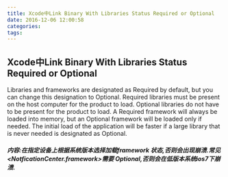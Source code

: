 ```yaml
---
title: Xcode中Link Binary With Libraries Status Required or Optional
date: 2016-12-06 12:00:58
categories: 
tags:
---
```


## Xcode中Link Binary With Libraries Status Required or Optional


Libraries and frameworks are designated as Required by default, but you can change this designation to Optional. Required libraries must be present on the host computer for the product to load. Optional libraries do not have to be present for the product to load. A Required framework will always be loaded into memory, but an Optional framework will be loaded only if needed. The initial load of the application will be faster if a large library that is never needed is designated as Optional.
<!-- more -->
##### 内容:在指定设备上根据系统版本选择加载framework 状态,否则会出现崩溃.常见 <NotficationCenter.framework>需要 Optional,否则会在低版本系统ios7下崩溃.